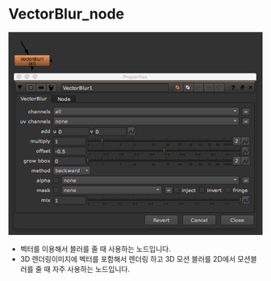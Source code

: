 # VectorBlur\_node

![](../../.gitbook/assets/vectorblur_node.png)

* 벡터를 이용해서 블러를 줄 때 사용하는 노드입니다.
* 3D 렌더링이미지에 벡터를 포함해서 렌더링 하고 3D 모션 블러를 2D에서 모션블러를 줄 때 자주 사용하는 노드입니다.

